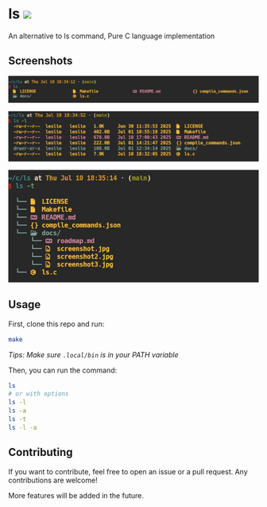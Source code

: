 # ls [![](https://img.shields.io/badge/tag-v0.0.4-green.svg)](https://img.shields.io/badge/tag-v0.0.4-green)


An alternative to ls command, Pure C language implementation

## Screenshots

![screenshot1](docs/screenshot.jpg)

![screenshot2](docs/screenshot2.jpg)

![screenshot3](docs/screenshot3.jpg)

## Usage

First, clone this repo and run:

```bash
make
```

*Tips: Make sure `.local/bin` is in your PATH variable*

Then, you can run the command:

```bash
ls
# or with options
ls -l
ls -a
ls -t
ls -l -a
```

## Contributing

If you want to contribute, feel free to open an issue or a pull request. Any contributions are welcome!

More features will be added in the future.
